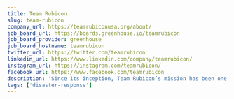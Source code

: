 ```yaml
---
title: Team Rubicon
slug: team-rubicon
company_url: https://teamrubiconusa.org/about/
job_board_url: https://boards.greenhouse.io/teamrubicon
job_board_provider: greenhouse
job_board_hostname: teamrubicon
twitter_url: https://twitter.com/teamrubicon
linkedin_url: https://www.linkedin.com/company/teamrubicon/
instagram_url: https://instagram.com/teamrubicon/
facebook_url: https://www.facebook.com/teamrubicon
description: 'Since its inception, Team Rubicon’s mission has been one of disruption, tenacity, service to others above oneself, bringing order to chaos, doing good and creating hope. While our dual mission – “Disasters are our Business, Veterans are our Passion” – tends to resonate with most people, working at Team Rubicon is not for everyone.'
tags: ['disaster-response']
---
```


